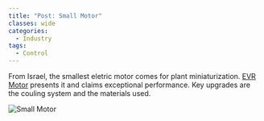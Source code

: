```yaml
---
title: "Post: Small Motor"
classes: wide
categories:
  - Industry
tags:
  - Control
---
```


 From Israel, the smallest eletric motor comes for plant miniaturization. [EVR Motor](https://www.dmove.it/news/da-israele-arriva-il-motore-elettrico-rivoluzionario-evr-e-potente-e-piccolo-come-uno-smartphone-3b5a9164-c25f-4a22-98f7-741745d636db) presents it and claims exceptional performance. Key upgrades are the couling system and the materials used.
 
![Small Motor](https://cdn.dmove.it/images/28474/RadMain.jpg)
